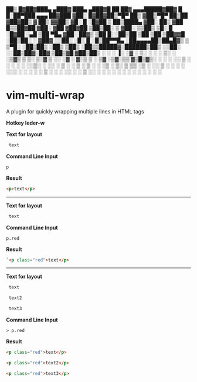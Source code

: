  ██▒   █▓██▓███▄ ▄███▓    ███▄ ▄███▓█    ██ ██▓ ▄▄▄█████▓██▓    █     █░██▀███  ▄▄▄      ██▓███
▓██░   █▓██▓██▒▀█▀ ██▒   ▓██▒▀█▀ ██▒██  ▓██▓██▒ ▓  ██▒ ▓▓██▒   ▓█░ █ ░█▓██ ▒ ██▒████▄   ▓██░  ██▒
 ▓██  █▒▒██▓██    ▓██░   ▓██    ▓██▓██  ▒██▒██░ ▒ ▓██░ ▒▒██▒   ▒█░ █ ░█▓██ ░▄█ ▒██  ▀█▄ ▓██░ ██▓▒
  ▒██ █░░██▒██    ▒██    ▒██    ▒██▓▓█  ░██▒██░ ░ ▓██▓ ░░██░   ░█░ █ ░█▒██▀▀█▄ ░██▄▄▄▄██▒██▄█▓▒ ▒
   ▒▀█░ ░██▒██▒   ░██▒   ▒██▒   ░██▒▒█████▓░██████▒██▒ ░░██░   ░░██▒██▓░██▓ ▒██▒▓█   ▓██▒██▒ ░  ░
   ░ ▐░ ░▓ ░ ▒░   ░  ░   ░ ▒░   ░  ░▒▓▒ ▒ ▒░ ▒░▓  ▒ ░░  ░▓     ░ ▓░▒ ▒ ░ ▒▓ ░▒▓░▒▒   ▓▒█▒▓▒░ ░  ░
   ░ ░░  ▒ ░  ░      ░   ░  ░      ░░▒░ ░ ░░ ░ ▒  ░ ░    ▒ ░     ▒ ░ ░   ░▒ ░ ▒░ ▒   ▒▒ ░▒ ░
     ░░  ▒ ░      ░      ░      ░   ░░░ ░ ░  ░ ░  ░      ▒ ░     ░   ░   ░░   ░  ░   ▒  ░░
      ░  ░        ░             ░     ░        ░  ░      ░         ░      ░          ░  ░
     ░
# vim-multi-wrap
A plugin for quickly wrapping multiple lines in HTML tags

**Hotkey leder-w**

**Text for layout**

```HTML
 text
```

**Command Line Input**

`p`

**Result**

```HTML
<p>text</p>
```

-----------------------

**Text for layout**

```HTML
 text
```

**Command Line Input**

`p.red`

**Result**

```HTML
`<p class="red">text</p>
```

-----------------------
**Text for layout**

```HTML
 text

 text2

 text3
```

**Command Line Input**

`> p.red`

**Result**

```HTML
<p class="red">text</p>

<p class="red">text2</p>

<p class="red">text3</p>
```

